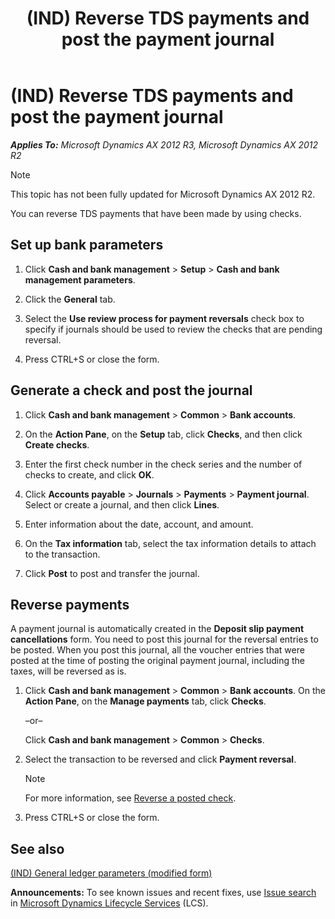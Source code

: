 ﻿---
title: (IND) Reverse TDS payments and post the payment journal
TOCTitle: (IND) Reverse TDS payments and post the payment journal
ms:assetid: 11449c7d-d5a6-412d-8e5f-7000f7d94b5d
ms:mtpsurl: https://technet.microsoft.com/en-us/library/JJ664492(v=AX.60)
ms:contentKeyID: 49385571
ms.date: 04/18/2014
mtps_version: v=AX.60
---

# (IND) Reverse TDS payments and post the payment journal 


_**Applies To:** Microsoft Dynamics AX 2012 R3, Microsoft Dynamics AX 2012 R2_


> [!NOTE]
> <P>This topic has not been fully updated for Microsoft Dynamics AX 2012 R2.</P>



You can reverse TDS payments that have been made by using checks.

## Set up bank parameters

1.  Click **Cash and bank management** \> **Setup** \> **Cash and bank management parameters**.

2.  Click the **General** tab.

3.  Select the **Use review process for payment reversals** check box to specify if journals should be used to review the checks that are pending reversal.

4.  Press CTRL+S or close the form.

## Generate a check and post the journal

1.  Click **Cash and bank management** \> **Common** \> **Bank accounts**.

2.  On the **Action Pane**, on the **Setup** tab, click **Checks**, and then click **Create checks**.

3.  Enter the first check number in the check series and the number of checks to create, and click **OK**.

4.  Click **Accounts payable** \> **Journals** \> **Payments** \> **Payment journal**. Select or create a journal, and then click **Lines**.

5.  Enter information about the date, account, and amount.

6.  On the **Tax information** tab, select the tax information details to attach to the transaction.

7.  Click **Post** to post and transfer the journal.

## Reverse payments

A payment journal is automatically created in the **Deposit slip payment cancellations** form. You need to post this journal for the reversal entries to be posted. When you post this journal, all the voucher entries that were posted at the time of posting the original payment journal, including the taxes, will be reversed as is.

1.  Click **Cash and bank management** \> **Common** \> **Bank accounts**. On the **Action Pane**, on the **Manage payments** tab, click **Checks**.
    
    –or–
    
    Click **Cash and bank management** \> **Common** \> **Checks**.

2.  Select the transaction to be reversed and click **Payment reversal**.
    

    > [!NOTE]
    > <P>For more information, see <A href="reverse-a-posted-check.md">Reverse a posted check</A>.</P>



3.  Press CTRL+S or close the form.

## See also

[(IND) General ledger parameters (modified form)](https://technet.microsoft.com/en-us/library/jj677901\(v=ax.60\))

  
**Announcements:** To see known issues and recent fixes, use [Issue search](http://go.microsoft.com/fwlink/?linkid=389258) in [Microsoft Dynamics Lifecycle Services](http://go.microsoft.com/fwlink/?linkid=306505) (LCS).

